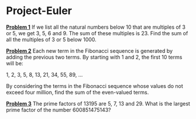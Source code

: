 # Project-Euler

[**Problem 1**](https://projecteuler.net/problem=1)
If we list all the natural numbers below 10 that are multiples of 3 or 5, we get 3, 5, 6 and 9. The sum of these multiples is 23. Find the sum of all the multiples of 3 or 5 below 1000.

[**Problem 2**](https://projecteuler.net/problem=2)
Each new term in the Fibonacci sequence is generated by adding the previous two terms. By starting with 1 and 2, the first 10 terms will be:

1, 2, 3, 5, 8, 13, 21, 34, 55, 89, ...

By considering the terms in the Fibonacci sequence whose values do not exceed four million, find the sum of the even-valued terms.

[**Problem 3**](https://projecteuler.net/problem=3)
The prime factors of 13195 are 5, 7, 13 and 29. What is the largest prime factor of the number 600851475143?